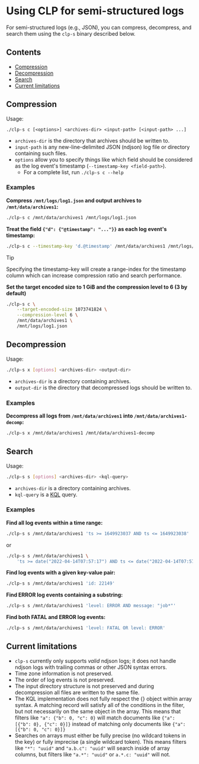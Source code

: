# Using CLP for semi-structured logs

For semi-structured logs (e.g., JSON), you can compress, decompress, and search them using the
`clp-s` binary described below.

## Contents

* [Compression](#compression)
* [Decompression](#decompression)
* [Search](#search)
* [Current limitations](#current-limitations)

## Compression

Usage:

```shell
./clp-s c [<options>] <archives-dir> <input-path> [<input-path> ...]
```

* `archives-dir` is the directory that archives should be written to.
* `input-path` is any new-line-delimited JSON (ndjson) log file or directory containing such files.
* `options` allow you to specify things like which field should be considered as the log event's
  timestamp (`--timestamp-key <field-path>`).
  * For a complete list, run `./clp-s c --help`

### Examples

**Compress `/mnt/logs/log1.json` and output archives to `/mnt/data/archives1`:**

```bash
./clp-s c /mnt/data/archives1 /mnt/logs/log1.json
```

**Treat the field `{"d": {"@timestamp": "..."}}` as each log event's timestamp:**

```bash
./clp-s c --timestamp-key 'd.@timestamp' /mnt/data/archives1 /mnt/logs/log1.json
```

> [!TIP]
> Specifying the timestamp-key will create a range-index for the timestamp column which can increase
> compression ratio and search performance.

**Set the target encoded size to 1 GiB and the compression level to 6 (3 by default)**

```bash
./clp-s c \
    --target-encoded-size 1073741824 \
    --compression-level 6 \
    /mnt/data/archives1 \
    /mnt/logs/log1.json
```

## Decompression

Usage:

```bash
./clp-s x [options] <archives-dir> <output-dir>
```

* `archives-dir` is a directory containing archives.
* `output-dir` is the directory that decompressed logs should be written to.

### Examples

**Decompress all logs from `/mnt/data/archives1` into `/mnt/data/archives1-decomp`:**

```bash
./clp-s x /mnt/data/archives1 /mnt/data/archives1-decomp
```

## Search

Usage:

```bash
./clp-s s [options] <archives-dir> <kql-query>
```

* `archives-dir` is a directory containing archives.
* `kql-query` is a [KQL][1] query.

### Examples

**Find all log events within a time range:**

```bash
./clp-s s /mnt/data/archives1 'ts >= 1649923037 AND ts <= 1649923038'
```
or
```bash
./clp-s s /mnt/data/archives1 \
    'ts >= date("2022-04-14T07:57:17") AND ts <= date("2022-04-14T07:57:18")'
```

**Find log events with a given key-value pair:**

```bash
./clp-s s /mnt/data/archives1 'id: 22149'
```

**Find ERROR log events containing a substring:**

```bash
./clp-s s /mnt/data/archives1 'level: ERROR AND message: "job*"'
```

**Find both FATAL and ERROR log events:**

```bash
./clp-s s /mnt/data/archives1 'level: FATAL OR level: ERROR'
```

## Current limitations

* `clp-s` currently only supports *valid* ndjson logs; it does not handle ndjson logs with trailing
  commas or other JSON syntax errors.
* Time zone information is not preserved.
* The order of log events is not preserved.
* The input directory structure is not preserved and during decompression all files are written to
  the same file.
* The KQL implementation does not fully respect the {} object within array syntax. A matching record
  will satisfy all of the conditions in the filter, but not necessarily on the same object in the
  array. This means that filters like `"a": {"b": 0, "c": 0}` will match documents like
  `{"a": [{"b": 0}, {"c": 0}]}` instead of matching only documents like `{"a": [{"b": 0, "c": 0}]}`
* Searches on arrays must either be fully precise (no wildcard tokens in the key) or fully imprecise
  (a single wildcard token). This means filters like `"*": "uuid"` and `"a.b.c": "uuid"` will search
  inside of array columns, but filters like `"a.*": "uuid"` or `a.*.c: "uuid"` will not.

[1]: https://www.elastic.co/guide/en/kibana/current/kuery-query.html
